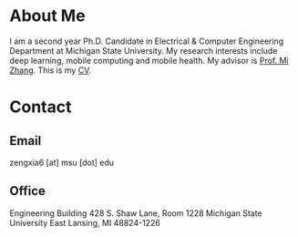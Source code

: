 # About Me

I am a second year Ph.D. Candidate in Electrical & Computer Engineering Department at Michigan State University.
My research interests include deep learning, mobile computing and mobile health. My advisor is [Prof. Mi Zhang](http://www.egr.msu.edu/~mizhang/). This is my [CV](https://drive.google.com/file/d/0B58hocLyBTW0SWwxRGhzZXU0bjA/view?usp=sharing).




# Contact

## Email
zengxia6 [at] msu [dot] edu

## Office
Engineering Building
428 S. Shaw Lane, Room 1228
Michigan State University
East Lansing, MI 48824-1226




